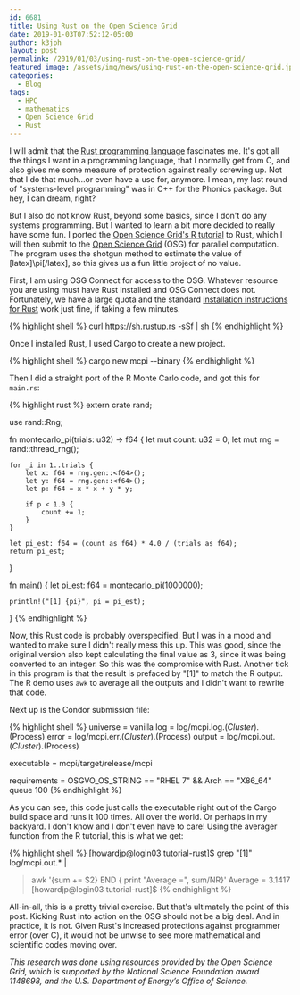 ```yaml
---
id: 6681
title: Using Rust on the Open Science Grid
date: 2019-01-03T07:52:12-05:00
author: k3jph
layout: post
permalink: /2019/01/03/using-rust-on-the-open-science-grid/
featured_image: /assets/img/news/using-rust-on-the-open-science-grid.jpg
categories:
  - Blog
tags:
  - HPC
  - mathematics
  - Open Science Grid
  - Rust
---
```

I will admit that the [Rust programming
language](https://www.rust-lang.org/) fascinates me. It's got all
the things I want in a programming language, that I normally get
from C, and also gives me some measure of protection against really
screwing up. Not that I do that much…or even have a use for, anymore.
I mean, my last round of "systems-level programming" was in C++ for
the Phonics package. But hey, I can dream, right?

But I also do not know Rust, beyond some basics, since I don't do
any systems programming. But I wanted to learn a bit more decided
to really have some fun. I ported the [Open Science Grid's R
tutorial](https://support.opensciencegrid.org/support/solutions/articles/5000674219-calcuating-pi-using-r)
to Rust, which I will then submit to the [Open Science
Grid](https://opensciencegrid.org/) (OSG) for parallel computation.
The program uses the shotgun method to estimate the value of
[latex]\pi[/latex], so this gives us a fun little project of no
value.

First, I am using OSG Connect for access to the OSG. Whatever
resource you are using must have Rust installed and OSG Connect
does not. Fortunately, we have a large quota and the standard
[installation instructions for
Rust](https://www.rust-lang.org/tools/install) work just fine, if
taking a few minutes.

{% highlight shell %}
curl https://sh.rustup.rs -sSf | sh
{% endhighlight %}

Once I installed Rust, I used Cargo to create a new project.

{% highlight shell %}
cargo new mcpi --binary
{% endhighlight %}

Then I did a straight port of the R Monte Carlo code, and got 
this for `main.rs`:

{% highlight rust %}
extern crate rand;

use rand::Rng;

fn montecarlo_pi(trials: u32) -> f64 {
    let mut count: u32 = 0;
    let mut rng = rand::thread_rng();

    for _i in 1..trials {
        let x: f64 = rng.gen::<f64>();
        let y: f64 = rng.gen::<f64>();
        let p: f64 = x * x + y * y;

        if p < 1.0 {
            count += 1;
        }
    }

    let pi_est: f64 = (count as f64) * 4.0 / (trials as f64);
    return pi_est;
}

fn main() {
    let pi_est: f64 = montecarlo_pi(1000000);

    println!("[1] {pi}", pi = pi_est);
}
{% endhighlight %}

Now, this Rust code is probably overspecified. But I was in a mood
and wanted to make sure I didn't really mess this up. This was good,
since the original version also kept calculating the final value
as 3, since it was being converted to an integer. So this was the
compromise with Rust. Another tick in this program is that the
result is prefaced by "[1]" to match the R output. The R demo uses
`awk` to average all the outputs and I didn't want to rewrite that
code.

Next up is the Condor submission file:

{% highlight shell %}
universe = vanilla
log = log/mcpi.log.$(Cluster).$(Process)
error = log/mcpi.err.$(Cluster).$(Process)
output = log/mcpi.out.$(Cluster).$(Process)

executable = mcpi/target/release/mcpi

requirements = OSGVO_OS_STRING == "RHEL 7" && Arch == "X86_64"
queue 100
{% endhighlight %}

As you can see, this code just calls the executable right out of
the Cargo build space and runs it 100 times. All over the world.
Or perhaps in my backyard. I don't know and I don't even have to
care! Using the averager function from the R tutorial, this is what
we get:

{% highlight shell %}
[howardjp@login03 tutorial-rust]$ grep "[1]" log/mcpi.out.* | 
> awk '{sum += $2} END { print "Average =", sum/NR}'
Average = 3.1417
[howardjp@login03 tutorial-rust]$
{% endhighlight %}

All-in-all, this is a pretty trivial exercise. But that's ultimately
the point of this post. Kicking Rust into action on the OSG should
not be a big deal. And in practice, it is not. Given Rust's increased
protections against programmer error (over C), it would not be
unwise to see more mathematical and scientific codes moving over.

_This research was done using resources provided by the Open Science
Grid, which is supported by the National Science Foundation award
1148698, and the U.S. Department of Energy’s Office of Science._
